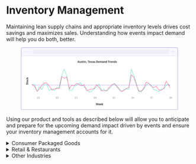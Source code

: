 # Inventory Management

Maintaining lean supply chains and appropriate inventory levels drives cost savings and maximizes sales. Understanding how events impact demand will help you do both, better.

<figure><img src="../../.gitbook/assets/stock per week tutorial example.png" alt=""><figcaption></figcaption></figure>

Using our product and tools as described below will allow you to anticipate and prepare for the upcoming demand impact driven by events and ensure your inventory management accounts for it.

<details>

<summary>Consumer Packaged Goods</summary>

To implement PredictHQ data to manage inventory for your consumer packaged goods business, review the options below:

* **No code:** Use PredictHQ's WebApp, to unlock demand data weeks and months in advance to inform your inventory updates. [Read more](https://app.gitbook.com/s/Ri9YaBiPckypV66Jggc2/tools/see-event-trends-in-the-webapp) about Event Trends.
* **Business Intelligence (BI) tools:** Integrate PredictHQ data with your Power BI or Tableau (or other analytics tool) inventory management workflows. See the [Power BI Tutorial ](../guides/tutorials/using-event-data-in-power-bi.md)and [Tableau Tutorial](../guides/tutorials/using-event-data-in-tableau.md).
* **Load event data to your warehouse:** Take PredictHQ API data and load it into a data warehouse. [Read tutorial](../guides/tutorials/loading-event-data-into-a-data-warehouse.md).
* **Machine learning models:** Automatically and dynamically update your inventory management by integrating PredictHQ data directly into your demand forecasting models. [Read tutorial.](../guides/tutorials/improving-demand-forecasting-models-with-event-features.md)

**Getting Started**

1. Quick [filters](../guides/industry-specific-event-filters.md) for consumer packaged goods:
   1. Relevant Event Categories: `public holidays`, `performing-arts`, `conferences`, `conferences`, `community`
   2. Location Type: `City`
   3. Minimum PHQ Rank: 30

**Example in Practice**

In 2023, PredictHQ recorded 49,574 festivals, 76,498 conferences, and 1,195 public holidays and observances in the United States. The cumulative impact of these events on businesses is huge.

Festivals draw large crowds, boosting sales of products like bottled water, energy drinks, sunscreen, and ready-to-eat foods at local stores. Conferences attract professionals and tourists, increasing demand for quick meals, bottled beverages, and personal care products, among other items. Holidays typically spike demand for specific consumer goods like beverages, snacks, and festive decorations.

Incorporating event data into your demand forecasting significantly improves prediction accuracy and helps you effectively manage fluctuations driven by events.

</details>

<details>

<summary>Retail &#x26; Restaurants</summary>

To implement PredictHQ data to manage inventory for your retail or restaurant business, review the options below:

* **No code:** Use PredictHQ's WebApp, to unlock demand data weeks and months in advance to inform your inventory updates. [Read more](https://app.gitbook.com/s/Ri9YaBiPckypV66Jggc2/tools/see-event-trends-in-the-webapp) about Event Trends.
* **Business Intelligence (BI) tools:** Integrate PredictHQ data with your Power BI or Tableau (or other analytics tool) inventory management workflows. See the [Power BI Tutorial ](../guides/tutorials/using-event-data-in-power-bi.md)and [Tableau Tutorial](../guides/tutorials/using-event-data-in-tableau.md).
* **Load event data to your warehouse:** Take PredictHQ API data and load it into a data warehouse. [Read tutorial](../guides/tutorials/loading-event-data-into-a-data-warehouse.md).
* **Machine learning models:** Automatically and dynamically update your inventory management by integrating PredictHQ data directly into your demand forecasting models. [Read tutorial.](../guides/tutorials/improving-demand-forecasting-models-with-event-features.md)

**Getting Started**

1. Quick [filters](../guides/industry-specific-event-filters.md) for retail and restaurants:
   1. Relevant Event Categories: `public holidays`, `performing-arts`, `community`, `conferences`, `festivals`
   2. Location Type: `Center Point & Radius`
   3. Minimum PHQ Rank: 50

**Example in Practice**

Whether you are looking after health and pharmaceutical products, food and beverage supply chains, retail store inventory, or other sectors, event data can enhance inventory prediction and management.

For example, pizza stores in New Jersey see a 50% drop in demand when the New Jersey Devils play about 2 miles away, likely due to these events drawing away potential customers, reducing in-store purchases. Similarly, a restaurant chain in London experienced a 25% increase in demand when two major sports events were taking place nearby and attracted a combined attendance of over 50,000. These instances demonstrate how event data can inform strategic inventory decisions.

</details>

<details>

<summary>Other Industries</summary>

To implement PredictHQ data to manage inventory for your business, review the options below:

* **No code:** Use PredictHQ's WebApp, to unlock demand data weeks and months in advance to inform your inventory updates. [Read more](https://app.gitbook.com/s/Ri9YaBiPckypV66Jggc2/tools/see-event-trends-in-the-webapp) about Event Trends.
* **Business Intelligence (BI) tools:** Integrate PredictHQ data with your Power BI or Tableau (or other analytics tool) inventory management workflows. See the [Power BI Tutorial ](../guides/tutorials/using-event-data-in-power-bi.md)and [Tableau Tutorial](../guides/tutorials/using-event-data-in-tableau.md).
* **Load event data to your warehouse:** Take PredictHQ API data and load it into a data warehouse. [Read tutorial](../guides/tutorials/loading-event-data-into-a-data-warehouse.md).
* **Machine learning models:** Automatically and dynamically update your inventory management by integrating PredictHQ data directly into your demand forecasting models. [Read tutorial.](../guides/tutorials/improving-demand-forecasting-models-with-event-features.md)

</details>
